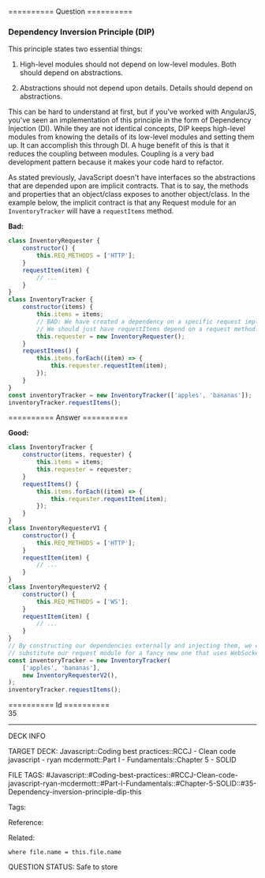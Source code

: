 ========== Question ==========  

### Dependency Inversion Principle (DIP)

This principle states two essential things:

1. High-level modules should not depend on low-level modules. Both should depend on abstractions.

2. Abstractions should not depend upon details. Details should depend on abstractions.

This can be hard to understand at first, but if you've worked with AngularJS, you've seen an implementation of this principle in the form of Dependency Injection (DI). While they are not identical concepts, DIP keeps high-level modules from knowing the details of its low-level modules and setting them up. It can accomplish this through DI. A huge benefit of this is that it reduces the coupling between modules. Coupling is a very bad development pattern because it makes your code hard to refactor.

As stated previously, JavaScript doesn't have interfaces so the abstractions that are depended upon are implicit contracts. That is to say, the methods and properties that an object/class exposes to another object/class. In the example below, the implicit contract is that any Request module for an `InventoryTracker` will have a `requestItems` method.

**Bad:**

```javascript
class InventoryRequester {
    constructor() {
        this.REQ_METHODS = ['HTTP'];
    }
    requestItem(item) {
        // ...
    }
}
class InventoryTracker {
    constructor(items) {
        this.items = items;
        // BAD: We have created a dependency on a specific request implementation.
        // We should just have requestItems depend on a request method: `request`
        this.requester = new InventoryRequester();
    }
    requestItems() {
        this.items.forEach((item) => {
            this.requester.requestItem(item);
        });
    }
}
const inventoryTracker = new InventoryTracker(['apples', 'bananas']);
inventoryTracker.requestItems();
```  

========== Answer ==========  

**Good:**

```javascript
class InventoryTracker {
    constructor(items, requester) {
        this.items = items;
        this.requester = requester;
    }
    requestItems() {
        this.items.forEach((item) => {
            this.requester.requestItem(item);
        });
    }
}
class InventoryRequesterV1 {
    constructor() {
        this.REQ_METHODS = ['HTTP'];
    }
    requestItem(item) {
        // ...
    }
}
class InventoryRequesterV2 {
    constructor() {
        this.REQ_METHODS = ['WS'];
    }
    requestItem(item) {
        // ...
    }
}
// By constructing our dependencies externally and injecting them, we can easily
// substitute our request module for a fancy new one that uses WebSockets.
const inventoryTracker = new InventoryTracker(
    ['apples', 'bananas'],
    new InventoryRequesterV2(),
);
inventoryTracker.requestItems();
```

========== Id ==========  
35

---

DECK INFO

TARGET DECK: Javascript::Coding best practices::RCCJ - Clean code javascript - ryan mcdermott::Part I - Fundamentals::Chapter 5 - SOLID

FILE TAGS: #Javascript::#Coding-best-practices::#RCCJ-Clean-code-javascript-ryan-mcdermott::#Part-I-Fundamentals::#Chapter-5-SOLID::#35-Dependency-inversion-principle-dip-this

Tags:

Reference:

Related:

```dataview
where file.name = this.file.name
```

QUESTION STATUS: Safe to store
